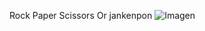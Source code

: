Rock Paper Scissors
      Or
  jankenpon
![Imagen](https://raw.githubusercontent.com/TommStark/react---jankenpon/master/screenshot.JPG)

  